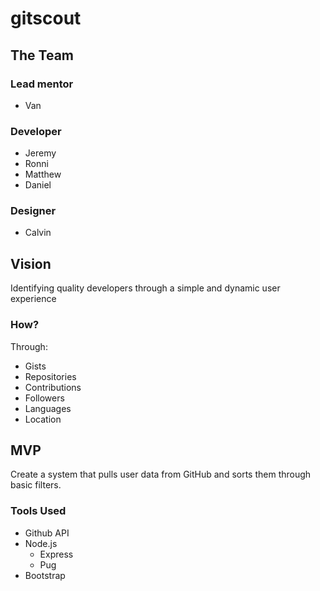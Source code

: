 # gitscout

## The Team

### Lead mentor

- Van

### Developer

- Jeremy
- Ronni
- Matthew
- Daniel

### Designer

- Calvin

## Vision

Identifying quality developers through a simple and dynamic user experience

### How?

Through:

- Gists
- Repositories
- Contributions
- Followers
- Languages
- Location


## MVP

Create a system that pulls user data from GitHub and sorts them through basic filters. 

### Tools Used

- Github API
- Node.js
  - Express
  - Pug
- Bootstrap
